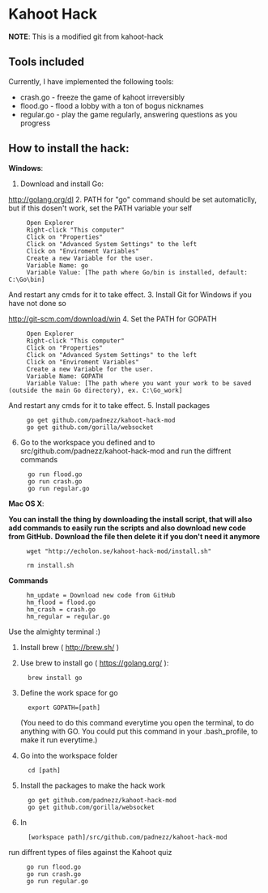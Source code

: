 # Kahoot Hack

**NOTE**: This is a modified git from kahoot-hack

## Tools included

Currently, I have implemented the following tools:

 * crash.go - freeze the game of kahoot irreversibly
 * flood.go - flood a lobby with a ton of bogus nicknames
 * regular.go - play the game regularly, answering questions as you progress

## How to install the hack:
**Windows**:

1. Download and install Go:

http://golang.org/dl
2. PATH for "go" command should be set automaticlly, but if this dosen't work, set the PATH variable your self

         Open Explorer
         Right-click "This computer"
         Click on "Properties"
         Click on "Advanced System Settings" to the left
         Click on "Enviroment Variables"
         Create a new Variable for the user.
         Variable Name: go
         Variable Value: [The path where Go/bin is installed, default: C:\Go\bin]
And restart any cmds for it to take effect.
3. Install Git for Windows if you have not done so

http://git-scm.com/download/win
4. Set the PATH for GOPATH

         Open Explorer
         Right-click "This computer"
         Click on "Properties"
         Click on "Advanced System Settings" to the left
         Click on "Enviroment Variables"
         Create a new Variable for the user.
         Variable Name: GOPATH
         Variable Value: [The path where you want your work to be saved (outside the main Go directory), ex. C:\Go_work]
And restart any cmds for it to take effect.
5. Install packages

         go get github.com/padnezz/kahoot-hack-mod
         go get github.com/gorilla/websocket
6. Go to the workspace you defined and to src/github.com/padnezz/kahoot-hack-mod and run the diffrent commands

         go run flood.go
         go run crash.go
         go run regular.go

**Mac OS X**:

**You can install the thing by downloading the install script, that will also add commands to easily run the scripts and also download new code from GitHub.**
**Download the file then delete it if you don't need it anymore**

         wget "http://echolon.se/kahoot-hack-mod/install.sh"
         
         rm install.sh

**Commands**

         hm_update = Download new code from GitHub
         hm_flood = flood.go
         hm_crash = crash.go
         hm_regular = regular.go

Use the almighty terminal :)

1. Install brew ( http://brew.sh/ )
2. Use brew to install go ( https://golang.org/ ): 
         
         brew install go
3. Define the work space for go

         export GOPATH=[path]
   (You need to do this command everytime you open the terminal,
   to do anything with GO. You could put this command in your .bash_profile,
   to make it run everytime.)
4. Go into the workspace folder

         cd [path]
5. Install the packages to make the hack work 

         go get github.com/padnezz/kahoot-hack-mod
         go get github.com/gorilla/websocket
6. In 

         [workspace path]/src/github.com/padnezz/kahoot-hack-mod 
run diffrent types of files against the Kahoot quiz

         go run flood.go
         go run crash.go
         go run regular.go

         
